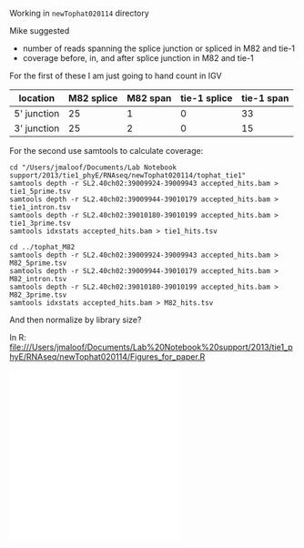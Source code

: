 Working in `newTophat020114` directory

Mike suggested

* number of reads spanning the splice junction or spliced in M82 and tie-1
* coverage before, in, and after splice junction in M82 and tie-1

For the first of these I am just going to hand count in IGV

| location     | M82 splice | M82 span | tie-1 splice | tie-1 span |
|---------------|----------------|---------------|----------------|---------------|
| 5' junction | 25              | 1               | 0                | 33             | 
| 3' junction | 25              | 2               | 0                | 15             |

For the second use samtools to calculate coverage:

    cd "/Users/jmaloof/Documents/Lab Notebook support/2013/tie1_phyE/RNAseq/newTophat020114/tophat_tie1"
    samtools depth -r SL2.40ch02:39009924-39009943 accepted_hits.bam > tie1_5prime.tsv
    samtools depth -r SL2.40ch02:39009944-39010179 accepted_hits.bam > tie1_intron.tsv
    samtools depth -r SL2.40ch02:39010180-39010199 accepted_hits.bam > tie1_3prime.tsv
    samtools idxstats accepted_hits.bam > tie1_hits.tsv
    
    cd ../tophat_M82
    samtools depth -r SL2.40ch02:39009924-39009943 accepted_hits.bam > M82_5prime.tsv
    samtools depth -r SL2.40ch02:39009944-39010179 accepted_hits.bam > M82_intron.tsv
    samtools depth -r SL2.40ch02:39010180-39010199 accepted_hits.bam > M82_3prime.tsv
    samtools idxstats accepted_hits.bam > M82_hits.tsv
    
And then normalize by library size?

In R: <file:///Users/jmaloof/Documents/Lab%20Notebook%20support/2013/tie1_phyE/RNAseq/newTophat020114/Figures_for_paper.R>

![](<file:///Users/jmaloof/Documents/Lab%20Notebook%20support/2013/tie1_phyE/RNAseq/newTophat020114/tie-1_M82_depth.pdf>)
![](<file:///Users/jmaloof/Documents/Lab%20Notebook%20support/2013/tie1_phyE/RNAseq/newTophat020114/tie-1_M82_junctions.pdf>)





